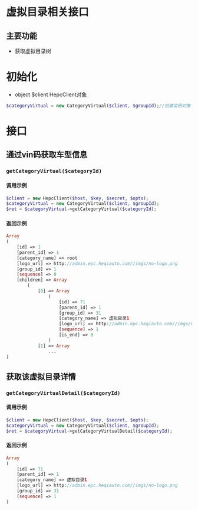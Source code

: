 # 虚拟目录相关接口

## 主要功能

- 获取虚拟目录树

# 初始化

+ object  $client  HepcClient对象

```php
$categoryVirtual = new CategoryVirtual($client, $groupId);//创建实例对象
```

# 接口

## 通过vin码获取车型信息

### `getCategoryVirtual($categoryId)`

#### 调用示例

```php
$client = new HepcClient($host, $key, $secret, $opts);
$categoryVirtual = new CategoryVirtual($client, $groupId);
$ret = $categoryVirtual->getCategoryVirtual($categoryId);
```

#### 返回示例
```php
Array
(
    [id] => 1
    [parent_id] => 1
    [category_name] => root
    [logo_url] => http://admin.epc.heqiauto.com//imgs/no-logo.png
    [group_id] => 1
    [sequence] => 0
    [children] => Array
        (
            [0] => Array
                (
                    [id] => 71
                    [parent_id] => 1
                    [group_id] => 31
                    [category_name] => 虚拟目录1
                    [logo_url] => http://admin.epc.heqiauto.com//imgs/no-logo.png
                    [sequence] => 1
                    [is_end] => 0
                )
            [1] => Array
                ...
)
```

## 获取该虚拟目录详情

### `getCategoryVirtualDetail($categoryId)`

#### 调用示例

```php
$client = new HepcClient($host, $key, $secret, $opts);
$categoryVirtual = new CategoryVirtual($client, $groupId);
$ret = $categoryVirtual->getCategoryVirtualDetail($categoryId);
```

#### 返回示例
```php
Array
(
    [id] => 71
    [parent_id] => 1
    [category_name] => 虚拟目录1
    [logo_url] => http://admin.epc.heqiauto.com//imgs/no-logo.png
    [group_id] => 31
    [sequence] => 1
)
```